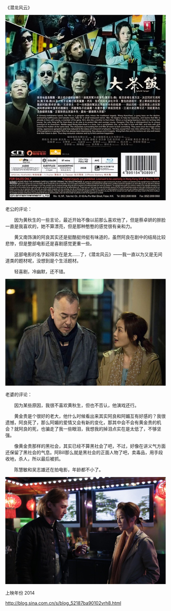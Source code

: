 《潜龙风云》

			
![](./img/001vda4xzy6SSAZghxUca&690.jpg)


老公的评论：


　　因为黄秋生的一些言论，最近开始不像以前那么喜欢他了，但是蔡卓妍的胖脸一直是我喜欢的，她不算漂亮，但是那种憨憨的感觉很有亲和力。

　　黄又南饰演的阿良其实还是挺酷挺帅挺有味道的，虽然阿良在剧中的结局比较悲惨，但是整部电影还是喜剧感觉更重一些。

　　这部电影的名字起得实在是太……了，《潜龙风云》——我一直以为又是无间道类的题材呢，没想到是个生活题材。

　　轻喜剧，冷幽默，还不错。

![](./img/001vda4xzy6SSB0ssRP79&690.jpg)


老婆的评论：

　　因为某些原因，我很不喜欢黄秋生，但也不否认，他演戏还行。


　　黄金贵是个很好的老大，他什么时候看出来其实阿良和阿媚互有好感的？我很遗憾，阿良死了，那么阿媚的爱情又会有新的变化，那其中会不会有黄金贵的机会？就阿良的死，也骗走了我一些眼泪，我想我的掉泪点实在是太低了，不够坚强。


　　像黄金贵那样的黑社会，其实已经不算黑社会了吧，不过，好像在讲义气方面还保留了黑社会的气息。阿Bill那么就是黑社会的正面人物了吧，卖毒品，用手段收地，杀人，所以最后被抓。

　　陈慧敏和吴志雄还在拍电影，年龄都不小了。

![](./img/001vda4xzy6SSB1ouSWf6&690.jpg)


上映年份 2014							
		
http://blog.sina.com.cn/s/blog_52187ba90102vrh8.html
